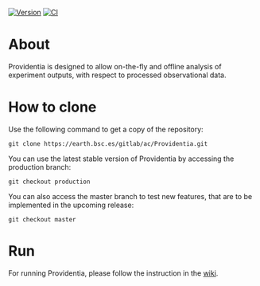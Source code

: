 [![Version](https://earth.bsc.es/gitlab/ac/Providentia/-/badges/release.svg)](https://earth.bsc.es/gitlab/ac/Providentia/-/tags?key_text=Latest+release)
[![CI](https://earth.bsc.es/gitlab/ac/Providentia/badges/master/pipeline.svg)](https://earth.bsc.es/gitlab/ac/Providentia/-/pipelines?key_text=CI)

# About

Providentia is designed to allow on-the-fly and offline analysis of experiment outputs, with respect to processed observational data.

# How to clone

Use the following command to get a copy of the repository:

```
git clone https://earth.bsc.es/gitlab/ac/Providentia.git
```

You can use the latest stable version of Providentia
by accessing the production branch:

```
git checkout production
```

You can also access the master branch to test new features,
that are to be implemented in the upcoming release:

```
git checkout master
```

# Run

For running Providentia, please follow the instruction in 
the [wiki](https://earth.bsc.es/gitlab/ac/Providentia/-/wikis/home).